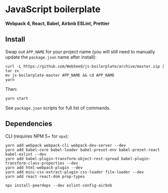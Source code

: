 # JavaScript boilerplate

**Webpack 4, React, Babel, Airbnb ESLint, Prettier**

## Install

Swap out `APP_NAME` for your project name (you will still need to manually update the `package.json` name after install):

```
curl -L https://github.com/WebSeed/js-boilerplate/archive/master.zip | tar zx 
mv js-boilerplate-master APP_NAME && cd APP_NAME
yarn
```

Then:
```
yarn start
```

See `package.json` scripts for full list of commands.

## Dependencies

CLI (requires NPM 5+ for `npx`):

```
yarn add webpack webpack-cli webpack-dev-server --dev
yarn add babel-core babel-loader babel-preset-env babel-preset-react babel-eslint --dev
yarn add babel-plugin-transform-object-rest-spread babel-plugin-transform-class-properties --dev
yarn add html-webpack-plugin --dev
yarn add mini-css-extract-plugin css-loader file-loader --dev
yarn add react react-dom prop-types

npx install-peerdeps --dev eslint-config-airbnb
```
